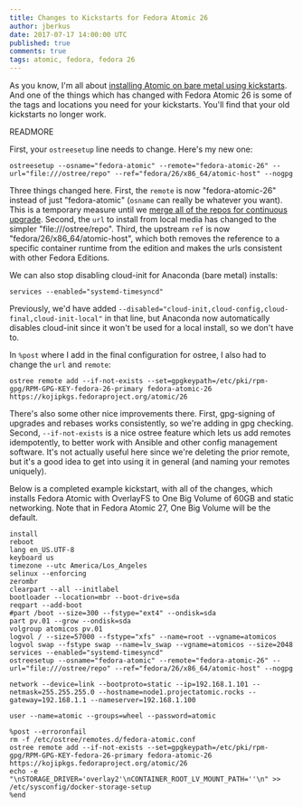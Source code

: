 ```yaml
---
title: Changes to Kickstarts for Fedora Atomic 26
author: jberkus
date: 2017-07-17 14:00:00 UTC
published: true
comments: true
tags: atomic, fedora, fedora 26
---
```


As you know, I'm all about [installing Atomic on bare metal using kickstarts](blog/2016/10/install-with-kickstart/).  And one of the things which has changed with Fedora Atomic 26 is some of the tags and locations you need for your kickstarts.  You'll find that your old kickstarts no longer work.

READMORE

First, your `ostreesetup` line needs to change. Here's my new one:

```
ostreesetup --osname="fedora-atomic" --remote="fedora-atomic-26" --url="file:///ostree/repo" --ref="fedora/26/x86_64/atomic-host" --nogpg
```

Three things changed here.  First, the `remote` is now &quot;fedora-atomic-26&quot; instead of just &quot;fedora-atomic&quot; (`osname` can really be whatever you want). This is a temporary measure until we [merge all of the repos for continuous upgrade](https://fedoramagazine.org/upcoming-fedora-atomic-lifecycle-changes/).  Second, the `url` to install from local media has changed to the simpler &quot;file:///ostree/repo&quot;.  Third, the upstream `ref` is now &quot;fedora/26/x86_64/atomic-host&quot;, which both removes the reference to a specific container runtime from the edition and makes the urls consistent with other Fedora Editions.

We can also stop disabling cloud-init for Anaconda (bare metal) installs:

```
services --enabled="systemd-timesyncd"
```

Previously, we'd have added `--disabled="cloud-init,cloud-config,cloud-final,cloud-init-local"` in that line, but Anaconda now automatically disables cloud-init since it won't be used for a local install, so we don't have to.  

In `%post` where I add in the final configuration for ostree, I also had to change the `url` and `remote`:

```
ostree remote add --if-not-exists --set=gpgkeypath=/etc/pki/rpm-gpg/RPM-GPG-KEY-fedora-26-primary fedora-atomic-26 https://kojipkgs.fedoraproject.org/atomic/26
```

There's also some other nice improvements there. First, gpg-signing of upgrades and rebases works consistently, so we're adding in gpg checking.  Second, `--if-not-exists` is a nice ostree feature which lets us add remotes idempotently, to better work with Ansible and other config management software.  It's not actually useful here since we're deleting the prior remote, but it's a good idea to get into using it in general (and naming your remotes uniquely).

Below is a completed example kickstart, with all of the changes, which installs Fedora Atomic with OverlayFS to One Big Volume of 60GB and static networking.  Note that in Fedora Atomic 27, One Big Volume will be the default.

```
install
reboot
lang en_US.UTF-8
keyboard us
timezone --utc America/Los_Angeles
selinux --enforcing
zerombr
clearpart --all --initlabel
bootloader --location=mbr --boot-drive=sda
reqpart --add-boot
#part /boot --size=300 --fstype="ext4" --ondisk=sda
part pv.01 --grow --ondisk=sda
volgroup atomicos pv.01
logvol / --size=57000 --fstype="xfs" --name=root --vgname=atomicos
logvol swap --fstype swap --name=lv_swap --vgname=atomicos --size=2048
services --enabled="systemd-timesyncd"
ostreesetup --osname="fedora-atomic" --remote="fedora-atomic-26" --url="file:///ostree/repo" --ref="fedora/26/x86_64/atomic-host" --nogpg

network --device=link --bootproto=static --ip=192.168.1.101 --netmask=255.255.255.0 --hostname=node1.projectatomic.rocks --gateway=192.168.1.1 --nameserver=192.168.1.100

user --name=atomic --groups=wheel --password=atomic

%post --erroronfail
rm -f /etc/ostree/remotes.d/fedora-atomic.conf
ostree remote add --if-not-exists --set=gpgkeypath=/etc/pki/rpm-gpg/RPM-GPG-KEY-fedora-26-primary fedora-atomic-26 https://kojipkgs.fedoraproject.org/atomic/26
echo -e "\nSTORAGE_DRIVER='overlay2'\nCONTAINER_ROOT_LV_MOUNT_PATH=''\n" >> /etc/sysconfig/docker-storage-setup
%end
```
